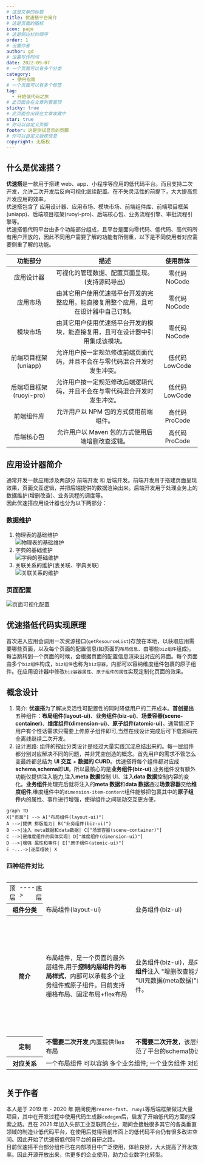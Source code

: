 ```yaml
---
# 这是文章的标题
title: 优速搭平台简介
# 这是页面的图标
icon: page
# 这是侧边栏的顺序
order: 1
# 设置作者
author: gd
# 设置写作时间
date: 2022-09-07
# 一个页面可以有多个分类
category:
  - 使用指南
# 一个页面可以有多个标签
tag:
  - 开始低代码之旅
# 此页面会在文章列表置顶
sticky: true
# 此页面会出现在文章收藏中
star: true
# 你可以自定义页脚
footer: 这是测试显示的页脚
# 你可以自定义版权信息
copyright: 无版权
---
```


## 什么是优速搭？

**优速搭**是一款用于搭建 web、app、小程序等应用的低代码平台。而且支持二次开发，允许二次开发后反向可视化继续配置。在不失灵活性的前提下，大大提高您开发应用的效率。<br/>
优速搭包含了 应用设计器、应用市场、模块市场、前端组件库、前端项目框架(uniapp)、后端项目框架(ruoyi-pro)、后端核心包、业务流程引擎、审批流程引擎等。<br/>
优速搭低代码平台由多个功能部分组成，且平台是面向零代码、低代码、高代码所有用户开放的，因此不同用户需要了解的功能有所侧重，以下是不同使用者对应需要侧重了解的功能。

|        功能部分         |                                         描述                                         |    使用群体    |
| :---------------------: | :----------------------------------------------------------------------------------: | :------------: |
|       应用设计器        |                    可视化的管理数据、配置页面呈现。(支持源码导出)                    | 零代码 NoCode  |
|        应用市场         | 由其它用户使用优速搭平台开发的完整应用，能直接复用整个应用，且可在设计器中自己订制。 | 零代码 NoCode  |
|        模块市场         |    由其它用户使用优速搭平台开发的模块，能直接复用，且可在设计器中引用集成该模块。    | 零代码 NoCode  |
|  前端项目框架(uniapp)   |      允许用户按一定规范修改前端页面代码，并且不会在与零代码混合开发时发生冲突。      | 低代码 LowCode |
| 后端项目框架(ruoyi-pro) |      允许用户按一定规范修改后端逻辑代码，并且不会在与零代码混合开发时发生冲突。      | 低代码 LowCode |
|       前端组件库        |                        允许用户以 NPM 包的方式使用前端组件。                         | 高代码 ProCode |
|       后端核心包        |                   允许用户以 Maven 包的方式使用后端增删改查逻辑。                    | 高代码 ProCode |

## 应用设计器简介

通常开发一款应用涉及两部分 前端开发 和 后端开发。前端开发用于搭建页面呈现效果，页面交互逻辑，并把后端提供的数据渲染出来。后端开发用于处理业务上的数据维护(增删改查)、业务流程的调度等。<br/>
因此优速搭应用设计器也分为以下两部分：

### 数据维护

1. 物理表的基础维护<br/>
   ![物理表的基础维护](/images/1.1Designer-DataMgr.png)
2. 字典的基础维护<br/>
   ![字典的基础维护](/images/1.2Designer-DictMgr.png)
3. 关联关系的维护(表关联、字典关联)<br/>
   ![关联关系的维护](/images/1.3Designer-RelationMgr.png)

### 页面配置

![页面可视化配置](/images/2.2Designer-SettingPage.png)

## 优速搭低代码实现原理

首次进入应用会调用一次资源接口(`getResourceList`)存放在本地，以获取应用需要哪些页面，以及每个页面的配置信息(如页面的`布局信息`、由哪些`biz组件`组成)。每当跳转到一个页面的时候，会根据页面的配置信息渲染出对应的界面。每个页面由多个`biz组件`构成，`biz组件`也称为`biz容器`，内部可以容纳维度组件包裹的原子组件。在应用设计器中修改`biz容器属性`、`原子组件的属性`实现定制化页面的效果。

## 概念设计

1. 简介: **优速搭**为了解决灵活性可配置性的同时降低用户的二开成本。**首创提出**五种组件：**布局组件(layout-ui)**、**业务组件(biz-ui)**、**场景容器(scene-container)**、**维度组件(dimension-ui)**、**原子组件(atomic-ui)**。通常情况下用户有个性话需求只需要上传原子组件即可,当然在线设计完成后可下载源码完全离线继续二次开发。
2. 设计思路: 组件的按此分类设计是经过大量实践沉淀总结出来的。每一层组件都分别对应解决不同的问题，并非凭空创造的概念。首先用户的需求不管怎么变最终都总结为 **UI 交互** + **数据的 CURD**。优速搭将每个组件都对应成**schema**,**schema**即**UI**。所以最核心的是**业务组件(biz-ui)**,业务组件没有额外功能仅提供注入能力,注入**meta 数据**控制 UI、注入**data 数据**控制内容的变化。**业务组件**处理完后就将注入的**meta 数据**和**data 数据**通过**场景容器**交给**维度组件**,维度组件中的`dimension-item-content`组件能够把包裹其中的**原子组件**内的属性、事件进行增强，使得组件之间联动交互更方便。

```mermaid
graph TD
X["页面"] --> A["布局组件(layout-ui)"]
A -->|提供 排版能力| B("业务组件(biz-ui)")
B -->|注入 meta数据和data数据| C["场景容器(scene-container)"]
C -->|是维度组件的具体实现| D["维度组件(dimension-ui)"]
D -->|增强 属性和事件| E["原子组件(atomic-ui)"]
E -...->|逐层组装| X
```

### 四种组件对比

<div style="overflow-x:scroll;min-width:100%;">
<table>
<tr style=""><td colspan="10" style="min-width:100%;display:flex;flex-direction: row;justify-content:space-between;"><div>顶层</div><div style="widtn:100px;">----></div><div>底层</div></td></tr>
    <tr>
        <th style="min-width:80px;">组件分类</th>
        <td>布局组件(layout-ui)</td>
        <td>业务组件(biz-ui)</td>  
        <td>场景容器(scene-container)</td> 
        <td>维度组件(dimension-ui)</td> 
        <td>原子组件(atomic-ui)</td> 
    </tr>
    <tr>
        <th style="min-width:80px;">简介</th>
        <td style="min-width:220px;">布局组件，是一个页面的最外层组件,用于<strong>控制内层组件的布局样式</strong>，内部可以承载多个业务组件或原子组件。目前支持栅格布局、固定布局+flex布局</td>
        <td style="min-width:220px;">业务组件(biz-ui)，是向<strong>下一层组件</strong>注入 "增删改查能力" + "UI元数据(meta数据)"的组件。</td>
        <td style="min-width:220px;">场景容器(scene-container)，是对<strong>维度组件</strong>的具体实现，分为一维容器:表单、二维容器:表格、卡片列表等。</td>
        <td style="min-width:220px;">维度组件，维度组件不是凭空创造的概念，是为了解决低代码平台组件间联动交互等问题。维度组件<strong>包裹</strong>了原子组件，<strong>增强了 内部原子组件的属性和事件</strong>。维度组件分为 一维型:对象型容器(表单)、二维型:数组型容器(表格、循环的卡片等)。表单中的每一项原子组件 与 其它原子组件的联动;表格中每行每列与其它行列的联动。都可以通过在事件回调中修改对应的meta数据来实现。</td>
        <td style="min-width:220px;">原子组件，最基础的组件。用户可以任意写逻辑。如果原子组件编写了<strong>配置文件</strong>，则说明允许暴露给维度组件包裹，则可以通过内部的事件参数来读写其它的meta数据。</td>
    </tr>
    <tr>
    <th style="min-width:80px;">定制</th>
    <td><strong>不需要二次开发</strong>,内置提供flex布局</td>
    <td><strong>不需要二次开发</strong>，该层组件规范了平台的schema协议</td>
    <td><strong>可以二次开发</strong>，不同场景使用的组件内部逻辑在这里定义</td>
    <td><strong>不需要二次开发</strong>，由平台自动根据您的原子组件生成模板</td>
    <td><strong>可以二次开发</strong>，可以任意写符合vue规范的组件</td>
    </tr>
    <tr>
    <th style="min-width:80px;">对应关系</th>
    <td colspan="5">
    一个布局组件 可以容纳 多个业务组件;
    一个业务组件 对应 一个场景容器;
    一个场景容器 可以容纳 多个原子组件。
    </td>
    </tr>
</table>
</div>

## 关于作者

本人是于 2019 年 - 2020 年 期间使用`renren-fast`、`ruoyi`等后端框架做过大量项目，其中在开发过程中使用代码生成器`codegen`后，启发了开始低代码方面的探索之路。且在 2021 年加入头部工业互联网企业，期间会接触很多其它的各类垂直领域的制造业低代码平台，在使用后觉得目前市面上的低代码平台仍有很多改进空间。因此开始了优速搭低代码平台的自研之路。<br/>
目前优速搭平台部分组件已在内部项目中广泛使用，体验良好，大大提高了开发效率。因此开源开放出来，供更多的企业使用，助力企业数字化转型。
